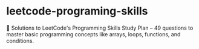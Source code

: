 # leetcode-programing-skills
🧠 Solutions to LeetCode's Programming Skills Study Plan – 49 questions to master basic programming concepts like arrays, loops, functions, and conditions.
